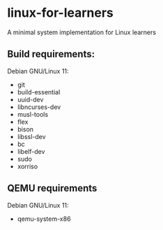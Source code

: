 # linux-for-learners
A minimal system implementation for Linux learners

## Build requirements:

Debian GNU/Linux 11:

- git
- build-essential
- uuid-dev
- libncurses-dev
- musl-tools
- flex
- bison
- libssl-dev
- bc
- libelf-dev
- sudo
- xorriso

## QEMU requirements

Debian GNU/Linux 11:

- qemu-system-x86

